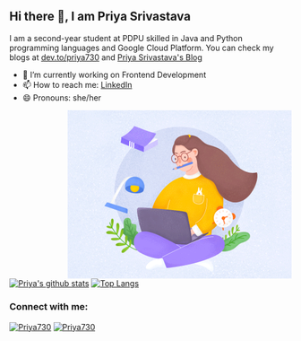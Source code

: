 ## Hi there 👋, I am Priya Srivastava
I am a second-year student at PDPU skilled in Java and Python programming languages and Google Cloud Platform. 
You can check my blogs at [dev.to/priya730](https://dev.to/priya730) and [Priya Srivastava's Blog](https://priyasrivastava.hashnode.dev/)
- 🔭 I’m currently working on Frontend Development
- 📫 How to reach me: [LinkedIn](www.linkedin.com/in/priyasrivastava730)
- 😄 Pronouns: she/her

<img align="right" alt="Coding" width="400" src="https://github.com/Priya730/Priya730/blob/master/MANAGING-THE-CRAZINESS-OF-A-WEB-DEVELOPER-SCHEDULE-banner2.gif">

[![Priya's github stats](https://github-readme-stats.vercel.app/api?username=Priya730&count_private=true&show_icons=true)](https://github.com/Priya730/github-readme-stats)
[![Top Langs](https://github-readme-stats.vercel.app/api/top-langs/?username=Priya730&layout=compact)](https://github.com/Priya730/github-readme-stats)

<!--<p align="left"> <img src="https://komarev.com/ghpvc/?username=Priya730&label=Profile%20views&color=129e00&style=plastic" alt="Priya730" /> </p>-->
<h3 align="left">Connect with me:</h3>
<a href="https://linkedin.com/in/priyasrivastava730" target="blank"><img align="center" src="https://cdn.jsdelivr.net/npm/simple-icons@3.0.1/icons/linkedin.svg" alt="Priya730" height="30" width="40" /></a>
<a href="https://twitter.com/shivikapriya" target="blank"><img align="center" src="https://cdn.jsdelivr.net/npm/simple-icons@3.0.1/icons/twitter.svg" alt="Priya730" height="30" width="40" /></a>

<!--
**Priya730/Priya730** is a ✨ _special_ ✨ repository because its `README.md` (this file) appears on your GitHub profile.

Here are some ideas to get you started:

- 🔭 I’m currently working on ...
- 🌱 I’m currently learning ...
- 👯 I’m looking to collaborate on ...
- 🤔 I’m looking for help with ...
- 💬 Ask me about ...
- 📫 How to reach me: ...
- 😄 Pronouns: ...
- ⚡ Fun fact: ...
-->
